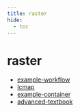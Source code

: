 ```yaml
---
title: raster
hide:
  - toc
---
```


# raster

- [example-workflow](https://cu-esiil.github.io/data-library/analytics/example-workflow/)
  <small></small>
- [lcmap](https://cu-esiil.github.io/data-library/library/lcmap/)
  <small></small>
- [example-container](../../container-library/example-container/)
  <small></small>
- [advanced-textbook](../../quickstart/advanced-textbook/)
  <small></small>

